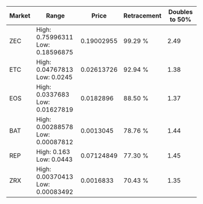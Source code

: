 | Market | Range | Price| Retracement | Doubles to 50% |
| --- | --- | --- | --- | --- |
| ZEC | High: 0.75996311<br />Low: 0.18596875 | 0.19002955 | 99.29 % | 2.49 |
| ETC | High: 0.04767813<br />Low: 0.0245 | 0.02613726 | 92.94 % | 1.38 |
| EOS | High: 0.0337683<br />Low: 0.01627819 | 0.0182896 | 88.50 % | 1.37 |
| BAT | High: 0.00288578<br />Low: 0.00087812 | 0.0013045 | 78.76 % | 1.44 |
| REP | High: 0.163<br />Low: 0.0443 | 0.07124849 | 77.30 % | 1.45 |
| ZRX | High: 0.00370413<br />Low: 0.00083492 | 0.0016833 | 70.43 % | 1.35 |
